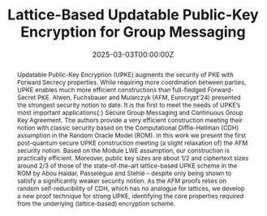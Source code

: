 ---
title: "Lattice-Based Updatable Public-Key Encryption for Group Messaging"

# Authors
# If you created a profile for a user (e.g. the default `admin` user), write the username (folder name) here 
# and it will be replaced with their full name and linked to their profile.
authors:
- Joël Alwen
- Georg Fuchsbauer
- Marta Mularczyk
- admin

# Author notes (optional)
# author_notes:
# - "Equal contribution"
# - "Equal contribution"

date: "2025-03-03T00:00:00Z"
doi: ""

# Schedule page publish date (NOT publication's date).
publishDate: []

# Publication type.
# Legend: 0 = Uncategorized; 1 = Conference paper; 2 = Journal article;
# 3 = Preprint / Working Paper; 4 = Report; 5 = Book; 6 = Book section;
# 7 = Thesis; 8 = Patent
publication_types: ["3"]

# Publication name and optional abbreviated publication name.
publication: Cryptology ePrint Archive
publication_short: []

abstract: Updatable Public-Key Encryption (UPKE) augments the security of PKE with Forward Secrecy properties. While requiring more coordination between parties, UPKE enables much more efficient constructions than full-fledged Forward-Secret PKE. Alwen, Fuchsbauer and Mularczyk (AFM, Eurocrypt’24) presented the strongest security notion to date. It is the first to meet the needs of UPKE’s most important applications{:} Secure Group Messaging and Continuous Group Key Agreement. The authors provide a very efficient construction meeting their notion with classic security based on the Computational Diffie-Hellman (CDH) assumption in the Random Oracle Model (ROM). In this work we present the first post-quantum secure UPKE construction meeting (a slight relaxation of) the AFM security notion. Based on the Module LWE assumption, our construction is practically efficient. Moreover, public key sizes are about 1/2 and ciphertext sizes around 2/3 of those of the state-of-the-art lattice-based UPKE scheme in the ROM by Abou Haidar, Passelègue and Stehlé – despite only being shown to satisfy a significantly weaker security notion. As the AFM proofs relies on random self-reducibility of CDH, which has no analogue for lattices, we develop a new proof technique for strong UPKE, identifying the core properties required from the underlying (lattice-based) encryption scheme.

# Summary. An optional shortened abstract.
# summary: []

tags: []

# Display this page in the Featured widget?
featured: true

# Custom links (uncomment lines below)
# links:
# - name: Custom Link
#   url: http://example.org


url_pdf: 'https://eprint.iacr.org/2025/365.pdf'
url_code: ''
url_dataset: ''
url_poster: ''
url_project: ''
url_slides: ''
url_source: ''
url_video: ''

# links:
# - name: Slides
#   url: uploads/slides.pdf


# Featured image
# To use, add an image named `featured.jpg/png` to your page's folder. 
# image:
#   caption: 'Image credit: [**Unsplash**](https://unsplash.com/photos/pLCdAaMFLTE)'
#   focal_point: ""
#   preview_only: false

# Associated Projects (optional).
#   Associate this publication with one or more of your projects.
#   Simply enter your project's folder or file name without extension.
#   E.g. `internal-project` references `content/project/internal-project/index.md`.
#   Otherwise, set `projects: []`.
projects: []

# Slides (optional).
#   Associate this publication with Markdown slides.
#   Simply enter your slide deck's filename without extension.
#   E.g. `slides: "example"` references `content/slides/example/index.md`.
#   Otherwise, set `slides: ""`.
# slides: slides
---